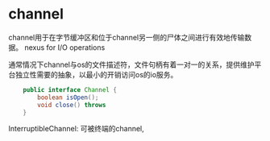 # channel

channel用于在字节缓冲区和位于channel另一侧的尸体之间进行有效地传输数据。 nexus for I/O operations

通常情况下channel与os的文件描述符，文件句柄有着一对一的关系，提供维护平台独立性需要的抽象，以最小的开销访问os的io服务。

``` java
    public interface Channel {
        boolean isOpen();
        void close() throws
    }
```

InterruptibleChannel: 可被终端的channel,

